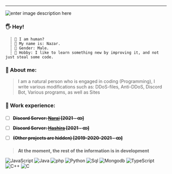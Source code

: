 ---
![enter image description here](https://media.discordapp.net/attachments/566696599359586323/862633776609624064/unknown.png?width=632&height=178)
### 🖐 **Hey!**
	  ┆ 🧬 I am human?
      ┆ 👦 My name is: Nazar.
      ┆ 🔎 Gender: Male.
      ┆ 🧪 Hobby: I like to learn something new by improving it, and not just steal some code.

 ### 🍕 About me:
> I am a natural person who is engaged in coding (Programming), I write various modifications such as: DDoS-files, Anti-DDoS, Discord Bot, Various programs, as well as Sites
 ### 🧩 Work experience:
 - [ ] **~~Discord Server: [Narai](https://discord.gg/narai) [2021 - ထ]~~**
 - [ ] **~~Discord Server: [Hashira](https://discord.gg/hashira) [2021 - ထ]~~**
 - [ ] **~~(Other projects are hidden) [2019-2020-2021 - ထ]~~**	

> **At the moment, the rest of the information is in development**

![JavaScript](https://img.shields.io/badge/JavaScript-090909?style=for-the-badge&logo=javascript) ![Java](https://img.shields.io/badge/Java-090909?style=for-the-badge&logo=java) ![php](https://img.shields.io/badge/PHP-090909?style=for-the-badge&logo=php) ![Python](https://img.shields.io/badge/Python-090909?style=for-the-badge&logo=python) ![Sql](https://img.shields.io/badge/Sql-090909?style=for-the-badge&logo=sqlite) ![Mongodb](https://img.shields.io/badge/MongoDB-090909?style=for-the-badge&logo=mongodb) ![TypeScript](https://img.shields.io/badge/TypeScript-090909?style=for-the-badge&logo=TypeScript) ![C++](https://img.shields.io/badge/c++-090909?style=for-the-badge&logo=cplusplus) ![C](https://img.shields.io/badge/sharp-090909?style=for-the-badge&logo=csharp)

